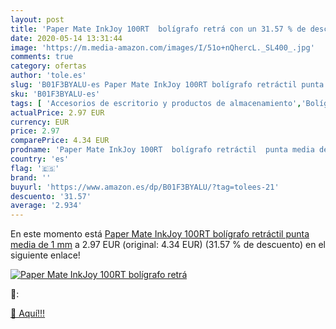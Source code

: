 ```yaml
---
layout: post
title: 'Paper Mate InkJoy 100RT  bolígrafo retrá con un 31.57 % de descuento'
date: 2020-05-14 13:31:44
image: 'https://m.media-amazon.com/images/I/51o+nQhercL._SL400_.jpg'
comments: true
category: ofertas
author: 'tole.es'
slug: 'B01F3BYALU-es Paper Mate InkJoy 100RT bolígrafo retráctil punta media de...'
sku: 'B01F3BYALU-es'
tags: [ 'Accesorios de escritorio y productos de almacenamiento','Bolígrafos, lápices y útiles de escritura','Costura y manualidades','Dibujo','Estuches escolares','Hogar y cocina','Lápices','Marcadores','Material de oficina','Materiales de dibujo','Materiales, organizadores y dispensadores de escritorio','Oficina y papelería','Portaminas','Rotuladores y subrayadores','Subrayadores','bolígrafo', ]
actualPrice: 2.97 EUR
currency: EUR
price: 2.97
comparePrice: 4.34 EUR
prodname: 'Paper Mate InkJoy 100RT  bolígrafo retráctil  punta media de 1 mm'
country: 'es'
flag: '🇪🇸'
brand: ''
buyurl: 'https://www.amazon.es/dp/B01F3BYALU/?tag=tolees-21'
descuento: '31.57'
average: '2.934'
---
```


En este momento está [Paper Mate InkJoy 100RT  bolígrafo retráctil  punta media de 1 mm](https://www.amazon.es/dp/B01F3BYALU/?tag=tolees-21) a 2.97 EUR (original: 4.34 EUR) (31.57 %  de descuento) en el siguiente enlace!

[![Paper Mate InkJoy 100RT  bolígrafo retrá](https://m.media-amazon.com/images/I/51o+nQhercL._SL400_.jpg)](https://www.amazon.es/dp/B01F3BYALU/?tag=tolees-21)

🔎:


[🛒 Aquí!!!](https://www.amazon.es/dp/B01F3BYALU/?tag=tolees-21)
